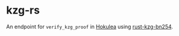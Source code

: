 # kzg-rs

An endpoint for `verify_kzg_proof` in [Hokulea](https://github.com/Layr-Labs/hokulea) using [rust-kzg-bn254](https://github.com/Layr-Labs/rust-kzg-bn254).